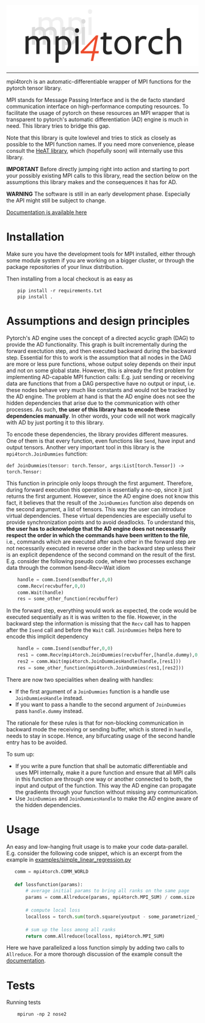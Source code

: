 ![mpi4torch Logo](./doc/_static/img/mpi4torch-logo-extrawhitespace.png)

--------------------------------------------------------------------------------

mpi4torch is an automatic-differentiable wrapper of MPI functions for the pytorch tensor library.

MPI stands for Message Passing Interface and is the de facto standard communication interface on
high-performance computing resources. To facilitate the usage of pytorch on these resources an MPI wrapper
that is transparent to pytorch's automatic differentiation (AD) engine is much in need. This library tries
to bridge this gap.

Note that this library is quite lowlevel and tries to stick as closely as possible to the MPI function
names. If you need more convenience, please consult the [HeAT library](https://github.com/helmholtz-analytics/heat),
which (hopefully soon) will internally use this library.

**IMPORTANT** Before directly jumping right into action and starting to port your possibly existing MPI
calls to this library, read the section below on the assumptions this library makes and the consequences
it has for AD.

**WARNING** The software is still in an early development phase. Especially the API
might still be subject to change.

[Documentation is available here](https://stuff.knechtges.com/torchmpi/html)

# Installation

Make sure you have the development tools for MPI installed, either through some module system
if you are working on a bigger cluster, or through the package repositories of your linux
distribution.

Then installing from a local checkout is as easy as
```
    pip install -r requirements.txt
    pip install .
```

# Assumptions and design principles

Pytorch's AD engine uses the concept of a directed acyclic graph (DAG) to provide the AD functionality. This graph
is built incrementally during the forward exectution step, and then executed backward during the backward step.
Essential for this to work is the assumption that all nodes in the DAG are more or less pure functions, whose
output soley depends on their input and not on some global state. However, this is already the first problem
for implementing AD-capable MPI function calls: E.g. just sending or receiving data are functions that from a
DAG perspective have no output or input, i.e. these nodes behave very much like constants and would not be
tracked by the AD engine. The problem at hand is that the AD engine does not see the hidden dependencies that arise
due to the communication with other processes. As such, **the user of this library has to encode these dependencies
manually**. In other words, your code will not work magically with AD by just porting it to this library.

To encode these dependencies, the library provides different measures. One of them is that every function, even
functions like `Send`, have input and output tensors. Another very important tool in this library is the
`mpi4torch.JoinDummies` function:
```
def JoinDummies(tensor: torch.Tensor, args:List[torch.Tensor]) -> torch.Tensor:
```
This function in principle only loops through the first argument. Therefore, during forward execution this
operation is essentially a no-op, since it just returns the first argument. However, since the AD engine does
not know this fact, it believes that the result of the `JoinDummies` function also depends on the second
argument, a list of tensors. This way the user can introduce virtual dependencies. These virtual dependencies
are especially useful to provide synchronization points and to avoid deadlocks. To understand this, **the user
has to acknowledge that the AD engine does not necessarily respect the order in which the commands have been
written to the file**, i.e., commands which are executed after each other in the forward step are not necessarily
executed in reverse order in the backward step unless their is an explicit dependence of the second command on
the result of the first. E.g. consider the following pseudo code, where two processes exchange data through
the common Isend-Recv-Wait idiom
```python
    handle = comm.Isend(sendbuffer,0,0)
    comm.Recv(recvbuffer,0,0)
    comm.Wait(handle)
    res = some_other_function(recvbuffer)
```
In the forward step, everything would work as expected, the code would be executed sequentially as it is was written
to the file. However, in the backward step the information is missing that the `Recv` call has to happen after
the `Isend` call and before the `Wait` call. `JoinDummies` helps here to encode this implicit dependency
```python
    handle = comm.Isend(sendbuffer,0,0)
    res1 = comm.Recv(mpi4torch.JoinDummies(recvbuffer,[handle.dummy),0,0)
    res2 = comm.Wait(mpi4torch.JoinDummiesHandle(handle,[res1]))
    res = some_other_function(mpi4torch.JoinDummies(res1,[res2]))
```
There are now two specialities when dealing with handles:

- If the first argument of a `JoinDummies` function is a handle use `JoinDummiesHandle` instead.
- If you want to pass a handle to the second argument of `JoinDummies` pass `handle.dummy` instead.

The rationale for these rules is that for non-blocking communication in backward mode the receiving
or sending buffer, which is stored in `handle`,
needs to stay in scope. Hence, any bifurcating usage of the second handle entry has to be avoided.

To sum up:
- If you write a pure function that shall be automatic differentiable and uses MPI internally, make it a pure
  function and ensure that all MPI calls in this function are through one way or another connected to both,
  the input and output of the function. This way the AD engine can propagate the gradients through your function
  without missing any communication.
- Use `JoinDummies` and `JoinDummiesHandle` to make the AD engine aware of the hidden dependencies.

# Usage

An easy and low-hanging fruit usage is to make your code data-parallel. E.g. consider the following code snippet,
which is an excerpt from the example in [examples/simple_linear_regression.py](examples/simple_linear_regression.py)

```python
   comm = mpi4torch.COMM_WORLD

   def lossfunction(params):
       # average initial params to bring all ranks on the same page
       params = comm.Allreduce(params, mpi4torch.MPI_SUM) / comm.size

       # compute local loss
       localloss = torch.sum(torch.square(youtput - some_parametrized_function(xinput, params)))

       # sum up the loss among all ranks
       return comm.Allreduce(localloss, mpi4torch.MPI_SUM)
```

Here we have parallelized a loss function simply by adding two calls to `Allreduce`. For a more thorough
discussion of the example consult the [documentation](https://stuff.knechtges.com/torchmpi/html/examples.html).

# Tests

Running tests
```
    mpirun -np 2 nose2
```
